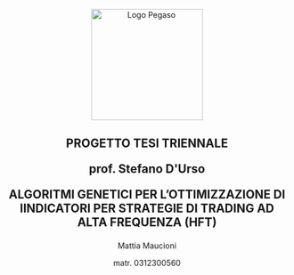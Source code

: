 <p align="center">
    <img width="200" src="https://i.imgur.com/onKfV3T.png" alt="Logo Pegaso">
</p>
<h2 align="center">
PROGETTO TESI TRIENNALE

prof. Stefano D'Urso

ALGORITMI GENETICI PER L’OTTIMIZZAZIONE DI IINDICATORI PER STRATEGIE DI TRADING AD ALTA FREQUENZA (HFT)
</h2>
<p align="center">
Mattia Maucioni
</p>
<p align="center">
matr. 0312300560
</p>
